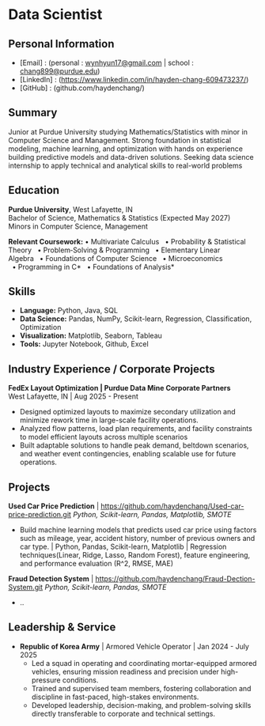 # Data Scientist

## Personal Information
- [Email] : (personal : wynhyun17@gmail.com | school : chang899@purdue.edu)
- [LinkedIn] : (https://www.linkedin.com/in/hayden-chang-609473237/)
- [GitHub] : (github.com/haydenchang/)


## Summary
Junior at Purdue University studying Mathematics/Statistics with minor in Computer Science and Management. Strong foundation in statistical modeling, machine learning, and optimization with hands on experience building predictive models and data-driven solutions. Seeking data science internship to apply technical and analytical skills to real-world problems

## Education
  **Purdue University**, West Lafayette, IN  
  Bachelor of Science, Mathematics & Statistics (Expected May 2027)  
  Minors in Computer Science, Management
  
  **Relevant Coursework:**
  • Multivariate Calculus   • Probability & Statistical Theory   • Problem‑Solving & Programming
  • Elementary Linear Algebra   • Foundations of Computer Science   • Microeconomics
  • Programming in C*   • Foundations of Analysis*
  
## Skills
- **Language:** Python, Java, SQL
- **Data Science:** Pandas, NumPy, Scikit-learn, Regression, Classification, Optimization
- **Visualization:** Matplotlib, Seaborn, Tableau
- **Tools:** Jupyter Notebook, Github, Excel

## Industry Experience / Corporate Projects
 **FedEx Layout Optimization | Purdue Data Mine Corporate Partners**  
West Lafayette, IN | Aug 2025 - Present
- Designed optimized layouts to maximize secondary utilization and minimize rework time in large-scale facility operations.
- Analyzed flow patterns, load plan requirements, and facility constraints to model efficient layouts across multiple scenarios
- Built adaptable solutions to handle peak demand, beltdown scenarios, and weather event contingencies, enabling scalable use for future operations.


## Projects
**Used Car Price Prediction** | https://github.com/haydenchang/Used-car-price-prediction.git
_Python, Scikit-learn, Pandas, Matplotlib, SMOTE_
* Build machine learning models that predicts used car price using factors such as mileage, year, accident history, number of previous owners and car type. | Python, Pandas, Scikit-learn, Matplotlib | Regression techniques(Linear, Ridge, Lasso, Random Forest), feature engineering, and performance evaluation (R^2, RMSE, MAE)

**Fraud Detection System** | https://github.com/haydenchang/Fraud-Dection-System.git
_Python, Scikit-learn, Pandas, SMOTE_
* ..

## Leadership & Service
- **Republic of Korea Army** | Armored Vehicle Operator | Jan 2024 - July 2025
    - Led a squad in operating and coordinating mortar-equipped armored vehicles, ensuring mission readiness and precision under high-pressure conditions.
    - Trained and supervised team members, fostering collaboration and discipline in fast-paced, high-stakes environments.
    - Developed leadership, decision-making, and problem-solving skills directly transferable to corporate and technical settings.
    



